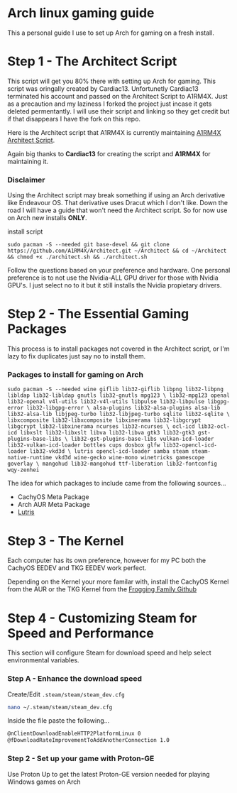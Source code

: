 # Arch linux gaming guide
This a personal guide I use to set up Arch for gaming on a fresh install.

# Step 1 - The Architect Script
This script will get you 80% there with setting up Arch for gaming. This script was oringally created by Cardiac13. Unfortunetly Cardiac13 terminated his account and passed on the Architect Script to A1RM4X. Just as a precaution and my laziness I forked the project just incase it gets deleted permentantly. I will use their script and linking so they get credit but if that disappears I have the fork on this repo.

Here is the Architect script that A1RM4X is currently maintaining [A1RM4X Architect Script](https://github.com/A1RM4X/Architect/blob/main/README-EN.md).

Again big thanks to **Cardiac13** for creating the script and **A1RM4X** for maintaining it.

### Disclaimer
Using the Architect script may break something if using an Arch derivative like Endeavour OS. That derivative uses Dracut which I don't like. Down the road I will have a guide that won't need the Architect script. So for now use on Arch new installs **ONLY**.

install script
```
sudo pacman -S --needed git base-devel && git clone https://github.com/A1RM4X/Architect.git ~/Architect && cd ~/Architect && chmod +x ./architect.sh && ./architect.sh
```
Follow the questions based on your preference and hardware. One personal preference is to not use the Nvidia-ALL GPU driver for those with Nvidia GPU's. I just select no to it but it still installs the Nvidia propietary drivers.


# Step 2 - The Essential Gaming Packages
This process is to install packages not covered in the Architect script, or I'm lazy to fix duplicates just say no to install them.


### Packages to install for gaming on Arch
```
sudo pacman -S --needed wine giflib lib32-giflib libpng lib32-libpng libldap lib32-libldap gnutls lib32-gnutls mpg123 \ lib32-mpg123 openal lib32-openal v4l-utils lib32-v4l-utils libpulse lib32-libpulse libgpg-error lib32-libgpg-error \ alsa-plugins lib32-alsa-plugins alsa-lib lib32-alsa-lib libjpeg-turbo lib32-libjpeg-turbo sqlite lib32-sqlite \ libxcomposite lib32-libxcomposite libxinerama lib32-libgcrypt libgcrypt lib32-libxinerama ncurses lib32-ncurses \ ocl-icd lib32-ocl-icd libxslt lib32-libxslt libva lib32-libva gtk3 lib32-gtk3 gst-plugins-base-libs \ lib32-gst-plugins-base-libs vulkan-icd-loader lib32-vulkan-icd-loader bottles cups dosbox glfw lib32-opencl-icd-loader lib32-vkd3d \ lutris opencl-icd-loader samba steam steam-native-runtime vkd3d wine-gecko wine-mono winetricks gamescope goverlay \ mangohud lib32-mangohud ttf-liberation lib32-fontconfig wqy-zenhei
```
The idea for which packages to include came from the following sources...

- CachyOS Meta Package
- Arch AUR Meta Package
- [Lutris](https://github.com/lutris/docs/blob/master/WineDependencies.md)

# Step 3 - The Kernel
Each computer has its own preference, however for my PC both the CachyOS EEDEV and TKG EEDEV work perfect.

Depending on the Kernel your more familar with, install the CachyOS Kernel from the AUR or the TKG Kernel from the [Frogging Family Github](https://github.com/Frogging-Family/linux-tkg)

# Step 4 - Customizing Steam for Speed and Performance
This section will configure Steam for download speed and help select environmental variables.

### Step A - Enhance the download speed
Create/Edit `.steam/steam/steam_dev.cfg`
```bash
nano ~/.steam/steam/steam_dev.cfg 
```
Inside the file paste the following...
```bash
@nClientDownloadEnableHTTP2PlatformLinux 0
@fDownloadRateImprovementToAddAnotherConnection 1.0
```
### Step 2 - Set up your game with Proton-GE
Use Proton Up to get the latest Proton-GE version needed for playing Windows games on Arch
